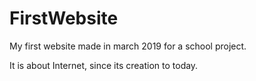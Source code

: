 # FirstWebsite
My first website made in march 2019 for a school project.

It is about Internet, since its creation to today.
